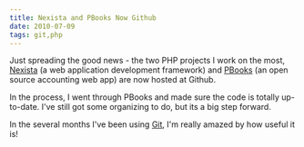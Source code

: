 ```yaml
---
title: Nexista and PBooks Now Github 
date: 2010-07-09
tags: git,php
---
```

Just spreading the good news - the two PHP projects I work on the most, [Nexista](http://www.nexista.org/) (a web application development framework) and [PBooks](http://www.pbooks.org/) (an open source accounting web app) are now hosted at Github.

In the process, I went through PBooks and made sure the code is totally up-to-date. I've still got some organizing to do, but its a big step forward.

In the several months I've been using [Git](http://www.docunext.com/), I'm really amazed by how useful it is!

